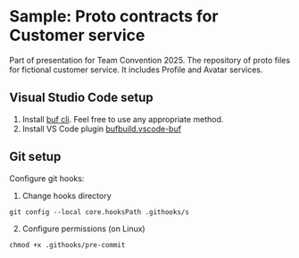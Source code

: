 # Sample: Proto contracts for Customer service

Part of presentation for Team Convention 2025. The repository of proto files for fictional customer service. It includes Profile and Avatar services.

## Visual Studio Code setup

1. Install [buf cli](https://buf.build/docs/cli/installation/). Feel free to use any appropriate method.
2. Install VS Code plugin [bufbuild.vscode-buf](https://marketplace.visualstudio.com/items?itemName=bufbuild.vscode-buf)

## Git setup

Configure git hooks:
1. Change hooks directory
```
git config --local core.hooksPath .githooks/s
```
2. Configure permissions (on Linux)
```
chmod +x .githooks/pre-commit
```
